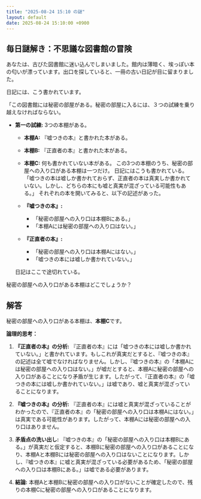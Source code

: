 ```yaml
---
title: "2025-08-24 15:10 の謎"
layout: default
date: 2025-08-24 15:10:00 +0900
---
```

## 毎日謎解き：不思議な図書館の冒険

あなたは、古びた図書館に迷い込んでしまいました。館内は薄暗く、埃っぽい本の匂いが漂っています。出口を探していると、一冊の古い日記が目に留まりました。

日記には、こう書かれています。

「この図書館には秘密の部屋がある。秘密の部屋に入るには、３つの試練を乗り越えなければならない。

*   **第一の試練:** 3つの本棚がある。
    *   **本棚A:** 『嘘つきの本』と書かれた本がある。
    *   **本棚B:** 『正直者の本』と書かれた本がある。
    *   **本棚C:** 何も書かれていない本がある。
    この3つの本棚のうち、秘密の部屋への入り口がある本棚は一つだけ。
    日記にはこうも書かれている。「嘘つきの本は嘘しか書かれておらず、正直者の本は真実しか書かれていない。しかし、どちらの本にも嘘と真実が混ざっている可能性もある。」
    それぞれの本を開いてみると、以下の記述があった。

    *   **『嘘つきの本』:**
        *   「秘密の部屋への入り口は本棚Bにある。」
        *   「本棚Aには秘密の部屋への入り口はない。」
    *   **『正直者の本』:**
        *   「秘密の部屋への入り口は本棚Aにはない。」
        *   「嘘つきの本には嘘しか書かれていない。」

    日記はここで途切れている。

秘密の部屋への入り口がある本棚はどこでしょうか？

## 解答

秘密の部屋への入り口がある本棚は、**本棚C**です。

**論理的思考：**

1.  **『正直者の本』の分析:** 『正直者の本』には「嘘つきの本には嘘しか書かれていない。」と書かれています。もしこれが真実だとすると、『嘘つきの本』の記述は全て嘘でなければなりません。しかし、『嘘つきの本』の「本棚Aには秘密の部屋への入り口はない。」が嘘だとすると、本棚Aに秘密の部屋への入り口があることになり矛盾が生じます。したがって、『正直者の本』の「嘘つきの本には嘘しか書かれていない。」は嘘であり、嘘と真実が混ざっていることになります。

2.  **『嘘つきの本』の分析:** 『正直者の本』には嘘と真実が混ざっていることがわかったので、『正直者の本』の「秘密の部屋への入り口は本棚Aにはない。」は真実である可能性があります。したがって、本棚Aには秘密の部屋への入り口はありません。

3.  **矛盾点の洗い出し:** 『嘘つきの本』の「秘密の部屋への入り口は本棚Bにある。」が真実だと仮定すると、本棚Bに秘密の部屋への入り口があることになり、本棚Aと本棚Bには秘密の部屋への入り口はないことになります。しかし、『嘘つきの本』に嘘と真実が混ざっている必要があるため、「秘密の部屋への入り口は本棚Bにある。」は嘘である必要があります。

4.  **結論:** 本棚Aと本棚Bに秘密の部屋への入り口がないことが確定したので、残りの本棚Cに秘密の部屋への入り口があることになります。
